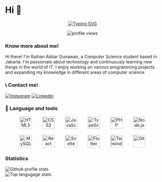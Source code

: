 # Hi 👋

<div align="center">

[![Typing SVG](https://readme-typing-svg.demolab.com?font=Fira+Code&pause=1000&color=0CDAF7&center=true&vCenter=true&width=435&lines=Computer+Science+Student)](https://git.io/typing-svg)

<img src="https://komarev.com/ghpvc/?username=samaele13&label=Profile%20views&color=0e75b6&style=flat" alt="profile views" />
</div>

### Know more about me!

<p>
Hi there! I'm Raihan Akbar Gunawan, a Computer Science student based in Jakarta. I'm passionate about technology and continuously learning new things in the world of IT. I enjoy working on various programming projects and expanding my knowledge in different areas of computer science.
</p>

### 📞 Contact me!

[![Instagram](https://img.shields.io/badge/Instagram-purple?style=flat-square&logo=instagram&logoColor=white)](https://www.instagram.com/rhankbrguw_/#)
[![LinkedIn](https://img.shields.io/badge/LinkedIn-blue?style=flat-square&logo=linkedin&logoColor=white)](https://www.linkedin.com/in/raihan-akbar-2b5820334/)

### 🧰 Language and tools

<div align="center">
  <p></p>
  <a href="https://developer.mozilla.org/en-US/docs/Web/HTML" target="_blank" style="text-decoration: none;">
    <img alt="HTML5" width="40px" style="margin: 0 15px; border: none; background: transparent;" src="https://cdn.jsdelivr.net/gh/devicons/devicon/icons/html5/html5-plain.svg" />
  </a>
  <a href="https://developer.mozilla.org/en-US/docs/Web/CSS" target="_blank" style="text-decoration: none;">
    <img alt="CSS3" width="40px" style="margin: 0 15px; border: none; background: transparent;" src="https://cdn.jsdelivr.net/gh/devicons/devicon/icons/css3/css3-plain.svg" />
  </a>
  <a href="https://developer.mozilla.org/en-US/docs/Web/JavaScript" target="_blank" style="text-decoration: none;">
    <img alt="JavaScript" width="40px" style="margin: 0 15px; border: none; background: transparent;" src="https://cdn.jsdelivr.net/gh/devicons/devicon/icons/javascript/javascript-original.svg" />
  </a>
  <a href="https://www.typescriptlang.org/" target="_blank" style="text-decoration: none;">
    <img alt="TypeScript" width="40px" style="margin: 0 15px; border: none; background: transparent;" src="https://cdn.jsdelivr.net/gh/devicons/devicon/icons/typescript/typescript-original.svg" />
  </a>
  <a href="https://www.php.net/" target="_blank" style="text-decoration: none;">
    <img alt="PHP" width="40px" style="margin: 0 15px; border: none; background: transparent;" src="https://cdn.jsdelivr.net/gh/devicons/devicon/icons/php/php-original.svg" />
  </a>
  <a href="https://nodejs.org/" target="_blank" style="text-decoration: none;">
    <img alt="Node.js" width="40px" style="margin: 0 15px; border: none; background: transparent;" src="https://cdn.jsdelivr.net/gh/devicons/devicon/icons/nodejs/nodejs-original.svg" />
  </a>
  <br/><br/>
  <a href="https://www.mysql.com/" target="_blank" style="text-decoration: none;">
    <img alt="MySQL" width="40px" style="margin: 0 15px; border: none; background: transparent;" src="https://cdn.jsdelivr.net/gh/devicons/devicon/icons/mysql/mysql-original.svg" />
  </a>
  <a href="https://reactjs.org/" target="_blank" style="text-decoration: none;">
    <img alt="React" width="40px" style="margin: 0 15px; border: none; background: transparent;" src="https://cdn.jsdelivr.net/gh/devicons/devicon/icons/react/react-original.svg" />
  </a>
  <a href="https://svelte.dev/" target="_blank" style="text-decoration: none;">
    <img alt="Svelte" width="40px" style="margin: 0 15px; border: none; background: transparent;" src="https://upload.wikimedia.org/wikipedia/commons/1/1b/Svelte_Logo.svg" />
  </a>
  <a href="https://flutter.dev/" target="_blank" style="text-decoration: none;">
    <img alt="Flutter" width="40px" style="margin: 0 15px; border: none; background: transparent;" src="https://cdn.jsdelivr.net/gh/devicons/devicon/icons/flutter/flutter-original.svg" />
  </a>
  <a href="https://tailwindcss.com/" target="_blank" style="text-decoration: none;">
    <img alt="Tailwind CSS" width="40px" style="margin: 0 15px; border: none; background: transparent;" src="https://www.vectorlogo.zone/logos/tailwindcss/tailwindcss-icon.svg" />
  </a>
  <a href="https://git-scm.com/" target="_blank" style="text-decoration: none;">
    <img alt="Git" width="40px" style="margin: 0 15px; border: none; background: transparent;" src="https://cdn.jsdelivr.net/gh/devicons/devicon/icons/git/git-original.svg" />
  </a>
  <p></p>
</div>

### Statistics

![Github profile stats](https://github-readme-stats.vercel.app/api?username=samaele13&show_icons=true&locale=en&theme=shades-of-purple)
<br />
![Top langugage stats](https://github-readme-stats.vercel.app/api/top-langs?username=samaele13&show_icons=true&locale=en&layout=compact&theme=shades-of-purple)
